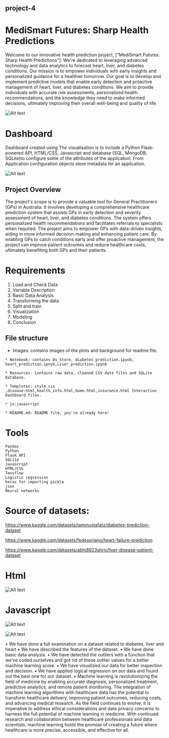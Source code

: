 ## project-4
# MediSmart Futures: Sharp Health Predictions

Welcome to our innovative health prediction project, ["MediSmart Futures: Sharp Health Predictions"]. We're dedicated to leveraging advanced technology and data analytics to forecast heart, liver, and diabetes conditions. Our mission is to empower individuals with early insights and personalized guidance for a healthier tomorrow.
Our goal is to develop and implement predictive models that enable early detection and proactive management of heart, liver, and diabetes conditions. We aim to provide individuals with accurate risk assessments, personalized health recommendations, and the knowledge they need to make informed decisions, ultimately improving their overall well-being and quality of life.


![Alt text](Analytics-Medical-IoT-1600x900.jpeg)

# Dashboard
Dashboard created using The visualisation is to include a Python Flask-powered API, HTML/CSS, Javascript and  database (SQL, MongoDB, SQLite)to configure some of the attributes of the application. From Application configuration objects store metadata for an application.

![Alt text](<Screenshot 2023-11-08 154154.png>)

## Project Overview

The project's scope is to provide a valuable tool for General Practitioners (GPs) in Australia. It involves developing a comprehensive healthcare prediction system that assists GPs in early detection and severity assessment of heart, liver, and diabetes conditions. The system offers personalized health recommendations and facilitates referrals to specialists when required. The project aims to empower GPs with data-driven insights, aiding in more informed decision-making and enhancing patient care. By enabling GPs to catch conditions early and offer proactive management, the project can improve patient outcomes and reduce healthcare costs, ultimately benefiting both GPs and their patients.



# Requirements

1.	Load and Check Data
2.	Variable Description
3.	Basic Data Analysis
4.	Transforming the data
5.	Split and train 
6.	Visualization
7.	Modeling
8.	Conclusion



## File structure

   * Images: contains images of the plots and background for readme file.

    * Notebook: contains Ds_Store, diabetes_prediction.ipynb, heart_prediction.ipnyb,Liver_prediction.ipynb

    * Resources: Contains raw data, cleaned CSV data files and SQLite Database.

    * Templetes: style.css ,disease.html,health_info.html,home.html,insurance.html Interactive Dashboard files.

    * js:javascript

    * README.md: README file, you're already here!

# Tools
    Pandas
    Python
    Flask API
    SQLite
    Javascript
    HTML/CSS
    Tensflow
    Logistic regression
    keras for importing pickle
    json
    Neural networks



# Source of datasets: 

 https://www.kaggle.com/datasets/iammustafatz/diabetes-prediction-dataset


 https://www.kaggle.com/datasets/fedesoriano/heart-failure-prediction



 https://www.kaggle.com/datasets/abhi8923shriv/liver-disease-patient-dataset


# Html

![Alt text](<Screenshot 2023-11-08 223314.png>)

# Javascript
![Alt text](<Screenshot 2023-11-08 195153.png>)

![Alt text](<Screenshot 2023-11-08 195219.png>)

•	We have done a full examination on a dataset related to diabetes, liver and heart
•	We have described the features of the dataset. 
•	We have done basic data analysis. 
•	We have detected the outliers with a function that we've coded ourselves and got rid of these outlier values for a better machine learning score.
•	We have visualized our data for better inspection and decision.
•	We have applied logical regression on our data and found out the best one for our dataset.
•	Machine learning is revolutionizing the field of medicine by enabling accurate diagnosis, personalized treatment, predictive analytics, and remote patient monitoring. The integration of machine learning algorithms with healthcare data has the potential to transform healthcare delivery, improving patient outcomes, reducing costs, and advancing medical research. As the field continues to evolve, it is imperative to address ethical considerations and data privacy concerns to harness the full potential of machine learning in medicine. With continued research and collaboration between healthcare professionals and data scientists, machine learning holds the promise of creating a future where healthcare is more precise, accessible, and effective for all.










    





